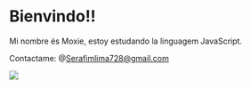 # Bienvindo!!

Mi nombre és Moxie, estoy estudando la linguagem JavaScript.

Contactame: @Serafimlima728@gmail.com

<img src="/assets/img/https://tenor.com/bZPr3.gif.gif">

